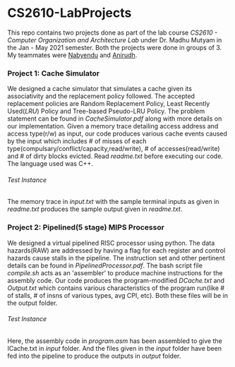 # CS2610-LabProjects

This repo contains two projects done as part of the lab course _CS2610 - 	Computer Organization and Architecture Lab_ under Dr. Madhu Mutyam in the Jan - May 2021 semester. Both the projects were done in groups of 3. My teammates were [Nabyendu](https://github.com/saha-nab2001) and [Anirudh](https://github.com/anikk7).

### Project 1: Cache Simulator

We designed a cache simulator that simulates a cache given its associativity and the replacement policy followed. The accepted replacement policies are Random Replacement Policy, Least Recently Used(_LRU_) Policy and Tree-based Pseudo-LRU Policy. The problem statement can be found in _CacheSimulator.pdf_ along with more details on our implementation. Given a memory trace detailing access address and access type(r/w) as input, our code produces various cache events caused by the input which includes # of misses of each type(compulsary/conflict/capacity,read/write), # of accesses(read/write) and # of dirty blocks evicted. Read _readme.txt_ before executing our code. The language used was C++.

###### Test Instance

The memory trace in _input.txt_ with the sample terminal inputs as given in _readme.txt_ produces the sample output given in _readme.txt_.


### Project 2: Pipelined(5 stage) MIPS Processor

We designed a virtual pipelined RISC processor using python. The data hazards(RAW) are addressed by having a flag for each register and control hazards cause stalls in the pipeline. The instruction set and other pertinent details can be found in _PipelinedProcessor.pdf_. The bash script file _compile.sh_ acts as an 'assembler' to produce machine instructions for the assembly code. Our code produces the program-modified _DCache.txt_ and _Output.txt_ which contains various characteristics of the program run(like # of stalls, # of insns of various types, avg CPI, etc). Both these files will be in the output folder. 

###### Test Instance

Here, the assembly code in _program.asm_ has been assembled to give the ICache.txt in _input_ folder. And the files given in the _input_ folder have been fed into the pipeline to produce the outputs in _output_ folder.
